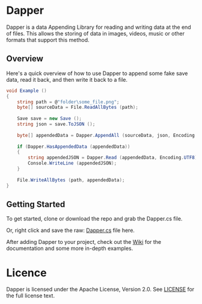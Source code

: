 # Dapper
Dapper is a data Appending Library for reading and writing data at the end of files. 
This allows the storing of data in images, videos, music or other formats that support this method.

## Overview
Here's a quick overview of how to use Dapper to append some fake save data, read it back, and then write it back to a file.
```cs
void Example ()
{
    string path = @"folder\some_file.png";
    byte[] sourceData = File.ReadAllBytes (path);
    
    Save save = new Save ();
    string json = save.ToJSON ();
    
    byte[] appendedData = Dapper.AppendAll (sourceData, json, Encoding.UTF8);
    
    if (Dapper.HasAppendedData (appendedData))
    {
        string appendedJSON = Dapper.Read (appendedData, Encoding.UTF8);
        Console.WriteLine (appendedJSON);
    }
    
    File.WriteAllBytes (path, appendedData);
}
```

## Getting Started

To get started, clone or download the repo and grab the Dapper.cs file.

Or, right click and save the raw: [Dapper.cs](https://raw.githubusercontent.com/Chi-Time/Dapper/master/Dapper/Dapper.cs?token=ACT4OTBKCMGK6EQ4WSEHRYDB3JKWO) file here.

After adding Dapper to your project, check out the [Wiki](https://github.com/Chi-Time/Dapper/wiki/Dapper-Example-Usages) for the documentation and some more in-depth examples.

# Licence
Dapper is licensed under the Apache License, Version 2.0. See
[LICENSE](https://github.com/Chi-Time/Dapper/blob/master/LICENSE) for the full
license text.
